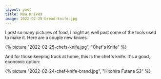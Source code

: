 ```yaml
---
layout: post
title: New Knives
image: 2022-02-25-bread-knife.jpg
---
```


I post so many pictures of food, I might as well post some of the tools used to
make it. Here are a couple new knives.

<!--more-->

{% picture "2022-02-25-chefs-knife.jpg", "Chef's Knife" %}

And for those keeping track at home, this is the chef's knife. It's a good,
economic option:

{% picture "2022-02-24-chef-knife-brand.jpg", "Hitohira Futana S3" %}
